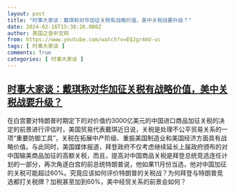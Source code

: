 ```yaml
---
layout: post
title: "时事大家谈：戴琪称对华加征关税有战略价值，美中关税战要升级？"
date: 2024-02-16T15:38:26.000Z
author: 美国之音中文网
from: https://www.youtube.com/watch?v=EQJgr4mV-vc
tags: [ 时事大家谈 ]
comments: True
categories: [ 时事大家谈 ]
---
```

<!--1708097906000-->
[时事大家谈：戴琪称对华加征关税有战略价值，美中关税战要升级？](https://www.youtube.com/watch?v=EQJgr4mV-vc)
------

<div>
在白宫要对特朗普时期定下的对价值约3000亿美元的中国进口商品加征关税的决定的前景进行评估时，美国贸易代表戴琪近日说，关税是处理不公平贸易关系的一项“重要防御工具”，关税在拓展中产阶级、重振美国制造业和美国经济方面具有战略价值。与此同时，美国媒体报道，拜登政府不仅考虑继续延长上届政府颁布的对中国输美商品加征的高额关税，而且，提高对中国商品关税是拜登总统竞选连任计划的一部分，再次角逐白宫的前总统特朗普说，他如果11月份当选，他对中国加征的关税可能超过60%。究竟应该如何评价特朗普的关税战？为何拜登与特朗普竞选都打关税牌？加税甚至加到60%，美中经贸关系的前景会如何？
</div>

